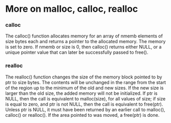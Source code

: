 # More on malloc, calloc, realloc

### calloc
The calloc() function allocates memory for an array of nmemb elements of size bytes each and returns a pointer to the allocated memory. The memory is set to zero. If nmemb or size is 0, then calloc() returns either NULL, or a unique pointer value that can later be successfully passed to free().

### realloc
The realloc() function changes the size of the memory block pointed to by ptr to size bytes. The contents will be unchanged in the range from the start of the region up to the minimum of the old and new sizes. If the new size is larger than the old size, the added memory will not be initialized. If ptr is NULL, then the call is equivalent to malloc(size), for all values of size; if size is equal to zero, and ptr is not NULL, then the call is equivalent to free(ptr). Unless ptr is NULL, it must have been returned by an earlier call to malloc(), calloc() or realloc(). If the area pointed to was moved, a free(ptr) is done.
